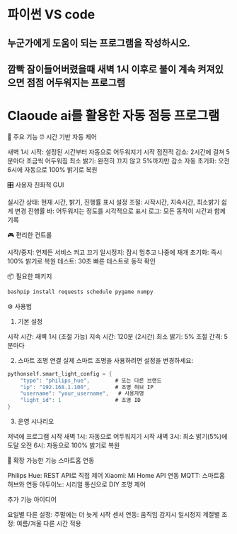 # 파이썬 VS code 
## 누군가에게 도움이 되는 프로그램을 작성하시오.
## 깜빡 잠이들어버렸을때 새벽 1시 이후로 불이 계속 켜져있으면 점점 어두워지는 프로그램



# Claoude ai를 활용한 자동 점등 프로그램



🌟 주요 기능
⏰ 시간 기반 자동 제어

새벽 1시 시작: 설정된 시간부터 자동으로 어두워지기 시작
점진적 감소: 2시간에 걸쳐 5분마다 조금씩 어두워짐
최소 밝기: 완전히 끄지 않고 5%까지만 감소
자동 초기화: 오전 6시에 자동으로 100% 밝기로 복원

🎛️ 사용자 친화적 GUI

실시간 상태: 현재 시간, 밝기, 진행률 표시
설정 조절: 시작시간, 지속시간, 최소밝기 쉽게 변경
진행률 바: 어두워지는 정도를 시각적으로 표시
로그: 모든 동작이 시간과 함께 기록

🎮 편리한 컨트롤

시작/중지: 언제든 서비스 켜고 끄기
일시정지: 잠시 멈추고 나중에 재개
초기화: 즉시 100% 밝기로 복원
테스트: 30초 빠른 테스트로 동작 확인

📦 필요한 패키지
```c
bashpip install requests schedule pygame numpy
```
⚙️ 사용법
1. 기본 설정

시작 시간: 새벽 1시 (조절 가능)
지속 시간: 120분 (2시간)
최소 밝기: 5%
조절 간격: 5분마다

2. 스마트 조명 연결
실제 스마트 조명을 사용하려면 설정을 변경하세요:
```c
pythonself.smart_light_config = {
    "type": "philips_hue",        # 또는 다른 브랜드
    "ip": "192.168.1.100",        # 조명 허브 IP
    "username": "your_username",   # 사용자명
    "light_id": 1                 # 조명 ID
}
```
3. 운영 시나리오

저녁에 프로그램 시작
새벽 1시: 자동으로 어두워지기 시작
새벽 3시: 최소 밝기(5%)에 도달
오전 6시: 자동으로 100% 밝기로 복원

🔧 확장 가능한 기능
스마트홈 연동

Philips Hue: REST API로 직접 제어
Xiaomi: Mi Home API 연동
MQTT: 스마트홈 허브와 연동
아두이노: 시리얼 통신으로 DIY 조명 제어

추가 기능 아이디어

요일별 다른 설정: 주말에는 더 늦게 시작
센서 연동: 움직임 감지시 일시정지
계절별 조정: 여름/겨울 다른 시간 적용

